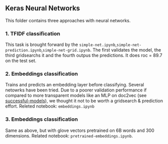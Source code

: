 ## Keras Neural Networks

This folder contains three approaches with neural networks.

### 1. TFIDF classification

This task is brought forward by the `simple-net.ipynb`,`simple-net-prediction.ipynb`,`simple-net-grid.ipynb`. The first validates the model, the third gridsearchs it and the fourth outpus the predictions. It does roc =  89.7 on the test set.

### 2. Embeddings classification

Trains and predicts an embedding layer before classifying. Several netowrks have been tried. Due to a poorer validation performance if compared to more transparent models like an MLP on doc2vec (see [successful-models](https://github.com/pitmonticone/data-mining-challange/tree/master/successful-models)), we thought it not to be worth a gridsearch & prediction effort. Releted notebook: `embeddings.ipynb`

### 3. Embeddings classification

Same as above, but with glove vectors pretrained on 6B words and 300 dimensions. Related notebook: `pretrained-embeddings.ipynb`.
